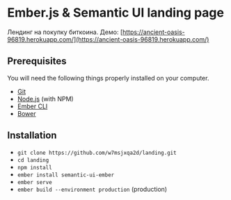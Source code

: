 # Ember.js & Semantic UI landing page

Лендинг на покупку биткоина. Демо: [https://ancient-oasis-96819.herokuapp.com/](https://ancient-oasis-96819.herokuapp.com/)

## Prerequisites

You will need the following things properly installed on your computer.

* [Git](https://git-scm.com/)
* [Node.js](https://nodejs.org/) (with NPM)
* [Ember CLI](https://ember-cli.com/)
* [Bower](https://bower.io/)

## Installation

* `git clone https://github.com/w7msjxqa2d/landing.git`
* `cd landing`
* `npm install`
* `ember install semantic-ui-ember`
* `ember serve`
* `ember build --environment production` (production)